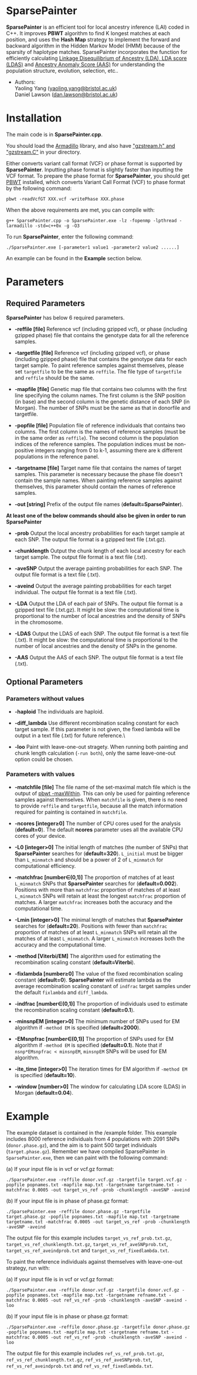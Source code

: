 # SparsePainter
**SparsePainter** is an efficient tool for local ancestry inference (LAI) coded in C++. It improves **PBWT** algorithm to find K longest matches at each position, and uses the **Hash Map** strategy to implement the forward and backward algorithm in the Hidden Markov Model (HMM) because of the sparsity of haplotype matches. SparsePainter incorporates the function for efficiently calculating [Linkage Disequilibrium of Ancestry (LDA), LDA score (LDAS)](https://github.com/YaolingYang/LDAandLDAscore) and [Ancestry Anomaly Score (AAS)](https://github.com/danjlawson/ms_paper) for understanding the population structure, evolution, selection, etc..  

-   Authors:  
    Yaoling Yang (<yaoling.yang@bristol.ac.uk>)  
    Daniel Lawson (<dan.lawson@bristol.ac.uk>)

# Installation

The main code is in **SparsePainter.cpp**.

You should load the [Armadillo](https://arma.sourceforge.net/download.html) library, and also have ["gzstream.h" and "gzstream.C"](https://www.cs.unc.edu/Research/compgeom/gzstream/) in your directory. 

Either converts variant call format (VCF) or phase format is supported by **SparsePainter**. Inputting phase format is slightly faster than inputting the VCF format. To prepare the phase format for **SparsePainter**, you should get [PBWT](https://github.com/richarddurbin/pbwt) installed, which converts Variant Call Format (VCF) to phase format by the following command:

``
pbwt -readVcfGT XXX.vcf -writePhase XXX.phase
``

When the above requirements are met, you can compile with:

``
g++ SparsePainter.cpp -o SparsePainter.exe -lz -fopenmp -lpthread -larmadillo -std=c++0x -g -O3
``

To run **SparsePainter**, enter the following command:

``
./SparsePainter.exe [-parameter1 value1 -parameter2 value2 ......]
``

An example can be found in the **Example** section below.

# Parameters

## Required Parameters

**SparsePainter** has below 6 required parameters.

* **-reffile [file]** Reference vcf (including gzipped vcf), or phase (including gzipped phase) file that contains the genotype data for all the reference samples.

* **-targetfile [file]** Reference vcf (including gzipped vcf), or phase (including gzipped phase) file that contains the genotype data for each target sample. To paint reference samples against themselves, please set ``targetfile`` to be the same as ``reffile``. The file type of ``targetfile`` and ``reffile`` should be the same.

* **-mapfile [file]** Genetic map file that contains two columns with the first line specifying the column names. The first column is the SNP position (in base) and the second column is the genetic distance of each SNP (in Morgan). The number of SNPs must be the same as that in donorfile and targetfile.

* **-popfile [file]** Population file of reference individuals that contains two columns. The first column is the names of reference samples (must be in the same order as ``reffile``). The second column is the population indices of the reference samples. The population indices must be non-positive integers ranging from 0 to k-1, assuming there are k different populations in the reference panel.

* **-targetname [file]** Target name file that contains the names of target samples. This parameter is necessary because the phase file doesn't contain the sample names. When painting reference samples against themselves, this parameter should contain the names of reference samples.

* **-out [string]** Prefix of the output file names (**default=SparsePainter**).

**At least one of the below commands should also be given in order to run SparsePainter**

* **-prob** Output the local ancestry probabilities for each target sample at each SNP. The output file format is a gzipped text file (.txt.gz).

* **-chunklength** Output the chunk length of each local ancestry for each target sample. The output file format is a text file (.txt).

* **-aveSNP** Output the average painting probabilities for each SNP. The output file format is a text file (.txt).

* **-aveind** Output the average painting probabilities for each target individual. The output file format is a text file (.txt).

* **-LDA** Output the LDA of each pair of SNPs. The output file format is a gzipped text file (.txt.gz). It might be slow: the computational time is proportional to the number of local ancestries and the density of SNPs in the chromosome.

* **-LDAS** Output the LDAS of each SNP. The output file format is a text file (.txt). It might be slow: the computational time is proportional to the number of local ancestries and the density of SNPs in the genome.

* **-AAS** Output the AAS of each SNP. The output file format is a text file (.txt).

## Optional Parameters

### Parameters without values

* **-haploid** The individuals are haploid.

* **-diff_lambda** Use different recombination scaling constant for each target sample. If this parameter is not given, the fixed lambda will be output in a text file (.txt) for future reference.\

* **-loo** Paint with leave-one-out stragety. When running both painting and chunk length calculation (``-run both``), only the same leave-one-out option could be chosen.

### Parameters with values

* **-matchfile [file]** The file name of the set-maximal match file which is the output of [pbwt -maxWithin](https://github.com/danjlawson/pbwt/blob/master/pbwtMain.c). This can only be used for painting reference samples against themselves. When ``matchfile`` is given, there is no need to provide ``reffile`` and ``targetfile``, because all the match information required for painting is contained in ``matchfile``.

* **-ncores [integer&ge;0]** The number of CPU cores used for the analysis (**default=0**). The default **ncores** parameter uses all the available CPU cores of your device.

* **-L0 [integer>0]** The initial length of matches (the number of SNPs) that **SparsePainter** searches for (**default=320**). ``L_initial`` must be bigger than ``L_minmatch`` and should be a power of 2 of ``L_minmatch`` for computational efficiency.

* **-matchfrac [number&isin;(0,1)]** The proportion of matches of at least ``L_minmatch`` SNPs that **SparsePainter** searches for (**default=0.002**). Positions with more than ``matchfrac`` proportion of matches of at least ``L_minmatch`` SNPs will retain at least the longest ``matchfrac`` proportion of matches. A larger ``matchfrac`` increases both the accuracy and the computational time.

* **-Lmin [integer>0]** The minimal length of matches that **SparsePainter** searches for (**default=20**). Positions with fewer than ``matchfrac`` proportion of matches of at least ``L_minmatch`` SNPs will retain all the matches of at least ``L_minmatch``. A larger ``L_minmatch`` increases both the accuracy and the computational time.

* **-method [Viterbi/EM]** The algorithm used for estimating the recombination scaling constant (**default=Viterbi**).

* **-fixlambda [number&ge;0]** The value of the fixed recombination scaling constant (**default=0**). **SparsePainter** will estimate lambda as the average recombination scaling constant of ``indfrac`` target samples under the default ``fixlambda`` and ``diff_lambda``.

* **-indfrac [number&isin;(0,1)]** The proportion of individuals used to estimate the recombination scaling constant (**default=0.1**).

* **-minsnpEM [integer>0]** The minimum number of SNPs used for EM algorithm if ``-method EM`` is specified (**default=2000**).

* **-EMsnpfrac [number&isin;(0,1)]** The proportion of SNPs used for EM algorithm if ``-method EM`` is specified (**default=0.1**). Note that if ``nsnp*EMsnpfrac < minsnpEM``, ``minsnpEM`` SNPs will be used for EM algorithm.

* **-ite_time [integer>0]** The iteration times for EM algorithm if ``-method EM`` is specified (**default=10**).

* **-window [number>0]** The window for calculating LDA score (LDAS) in Morgan (**default=0.04**).

# Example
The example dataset is contained in the /example folder. This example includes 8000 reference individuals from 4 populations with 2091 SNPs (``donor.phase.gz``), and the aim is to paint 500 target individuals (``target.phase.gz``). Remember we have compiled SparsePainter in ``SparsePainter.exe``, then we can paint with the following command:

(a) If your input file is in vcf or vcf.gz format:

``
./SparsePainter.exe -reffile donor.vcf.gz -targetfile target.vcf.gz -popfile popnames.txt -mapfile map.txt -targetname targetname.txt -matchfrac 0.0005 -out target_vs_ref -prob -chunklength -aveSNP -aveind
``

(b) If your input file is in phase of phase.gz format:

``
./SparsePainter.exe -reffile donor.phase.gz -targetfile target.phase.gz -popfile popnames.txt -mapfile map.txt -targetname targetname.txt -matchfrac 0.0005 -out target_vs_ref -prob -chunklength -aveSNP -aveind
``

The output file for this example includes ``target_vs_ref_prob.txt.gz``, ``target_vs_ref_chunklength.txt.gz``, ``target_vs_ref_aveSNPprob.txt``, ``target_vs_ref_aveindprob.txt`` and ``target_vs_ref_fixedlambda.txt``.

To paint the reference individuals against themselves with leave-one-out strategy, run with:

(a) If your input file is in vcf or vcf.gz format:

``
./SparsePainter.exe -reffile donor.vcf.gz -targetfile donor.vcf.gz -popfile popnames.txt -mapfile map.txt -targetname refname.txt -matchfrac 0.0005 -out ref_vs_ref -prob -chunklength -aveSNP -aveind -loo
``

(b) If your input file is in phase or phase.gz format:

``
./SparsePainter.exe -reffile donor.phase.gz -targetfile donor.phase.gz -popfile popnames.txt -mapfile map.txt -targetname refname.txt -matchfrac 0.0005 -out ref_vs_ref -prob -chunklength -aveSNP -aveind -loo
``

The output file for this example includes ``ref_vs_ref_prob.txt.gz``, ``ref_vs_ref_chunklength.txt.gz``, ``ref_vs_ref_aveSNPprob.txt``, ``ref_vs_ref_aveindprob.txt`` and ``ref_vs_ref_fixedlambda.txt``.
